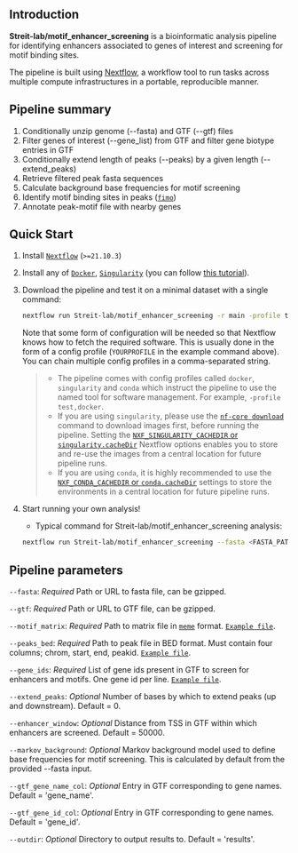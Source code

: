 ## Introduction

**Streit-lab/motif_enhancer_screening** is a bioinformatic analysis pipeline for identifying enhancers associated to genes of interest and screening for motif binding sites.

The pipeline is built using [Nextflow](https://www.nextflow.io), a workflow tool to run tasks across multiple compute infrastructures in a portable, reproducible manner.

## Pipeline summary

1. Conditionally unzip genome (--fasta) and GTF (--gtf) files
2. Filter genes of interest (--gene_list) from GTF and filter gene biotype entries in GTF
3. Conditionally extend length of peaks (--peaks) by a given length (--extend_peaks)
4. Retrieve filtered peak fasta sequences
5. Calculate background base frequencies for motif screening
6. Identify motif binding sites in peaks ([`fimo`](https://meme-suite.org/meme/doc/fimo.html))
7. Annotate peak-motif file with nearby genes

## Quick Start

1. Install [`Nextflow`](https://www.nextflow.io/docs/latest/getstarted.html#installation) (`>=21.10.3`)

2. Install any of [`Docker`](https://docs.docker.com/engine/installation/), [`Singularity`](https://www.sylabs.io/guides/3.0/user-guide/) (you can follow [this tutorial](https://singularity-tutorial.github.io/01-installation/)).

3. Download the pipeline and test it on a minimal dataset with a single command:

   ```bash
   nextflow run Streit-lab/motif_enhancer_screening -r main -profile test,docker --outdir output
   ```

   Note that some form of configuration will be needed so that Nextflow knows how to fetch the required software. This is usually done in the form of a config profile (`YOURPROFILE` in the example command above). You can chain multiple config profiles in a comma-separated string.

   > - The pipeline comes with config profiles called `docker`, `singularity` and `conda` which instruct the pipeline to use the named tool for software management. For example, `-profile test,docker`.
   > - If you are using `singularity`, please use the [`nf-core download`](https://nf-co.re/tools/#downloading-pipelines-for-offline-use) command to download images first, before running the pipeline. Setting the [`NXF_SINGULARITY_CACHEDIR` or `singularity.cacheDir`](https://www.nextflow.io/docs/latest/singularity.html?#singularity-docker-hub) Nextflow options enables you to store and re-use the images from a central location for future pipeline runs.
   > - If you are using `conda`, it is highly recommended to use the [`NXF_CONDA_CACHEDIR` or `conda.cacheDir`](https://www.nextflow.io/docs/latest/conda.html) settings to store the environments in a central location for future pipeline runs.

4. Start running your own analysis!

   - Typical command for Streit-lab/motif_enhancer_screening analysis:

   ```bash
   nextflow run Streit-lab/motif_enhancer_screening --fasta <FASTA_PATH_OR_URL> --gtf <GTF_PATH_OR_URL> --motif_matrix <MEME_MOTIF_FILE> --peaks_bed <PEAK_BED_FILE> -profile <docker/singularity/conda>
   ```

## Pipeline parameters

`--fasta`: *Required* Path or URL to fasta file, can be gzipped.

`--gtf`: *Required* Path or URL to GTF file, can be gzipped.

`--motif_matrix`: *Required* Path to matrix file in [`meme`](https://meme-suite.org/meme/doc/meme-format.html) format. [`Example file`](https://github.com/Streit-lab/motif_enhancer_screening/blob/main/test_data/six1_motifs.txt). 

`--peaks_bed`: *Required* Path to peak file in BED format. Must contain four columns; chrom, start, end, peakid. [`Example file`](https://github.com/Streit-lab/motif_enhancer_screening/blob/main/test_data/peaks.bed).

`--gene_ids`: *Required* List of gene ids present in GTF to screen for enhancers and motifs. One gene id per line. [`Example file`](https://github.com/Streit-lab/motif_enhancer_screening/blob/main/test_data/peaks.bed).

`--extend_peaks`: *Optional* Number of bases by which to extend peaks (up and downstream). Default = 0.

`--enhancer_window`: *Optional* Distance from TSS in GTF within which enhancers are screened. Default = 50000.

`--markov_background`: *Optional* Markov background model used to define base frequencies for motif screening. This is calculated by default from the provided --fasta input.

`--gtf_gene_name_col`: *Optional* Entry in GTF corresponding to gene names. Default = 'gene_name'.

`--gtf_gene_id_col`: *Optional* Entry in GTF corresponding to gene names. Default = 'gene_id'.

`--outdir`: *Optional* Directory to output results to. Default = 'results'.


